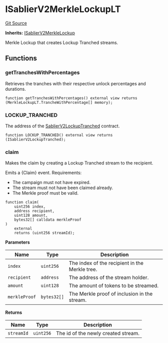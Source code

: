 # ISablierV2MerkleLockupLT

[Git Source](https://github.com/sablier-labs/v2-periphery/blob/a3131838ec731b38b1e2e03735fba874ab66f5e2/src/interfaces/ISablierV2MerkleLockupLT.sol)

**Inherits:**
[ISablierV2MerkleLockup](/docs/contracts/v2/reference/periphery/interfaces/interface.ISablierV2MerkleLockup.md)

Merkle Lockup that creates Lockup Tranched streams.

## Functions

### getTranchesWithPercentages

Retrieves the tranches with their respective unlock percentages and durations.

```solidity
function getTranchesWithPercentages() external view returns (MerkleLockupLT.TrancheWithPercentage[] memory);
```

### LOCKUP_TRANCHED

The address of the [SablierV2LockupTranched](docs/contracts/v2/reference/core/contract.SablierV2LockupTranched.md)
contract.

```solidity
function LOCKUP_TRANCHED() external view returns (ISablierV2LockupTranched);
```

### claim

Makes the claim by creating a Lockup Tranched stream to the recipient.

Emits a {Claim} event. Requirements:

- The campaign must not have expired.
- The stream must not have been claimed already.
- The Merkle proof must be valid.

```solidity
function claim(
    uint256 index,
    address recipient,
    uint128 amount,
    bytes32[] calldata merkleProof
)
    external
    returns (uint256 streamId);
```

**Parameters**

| Name          | Type        | Description                                    |
| ------------- | ----------- | ---------------------------------------------- |
| `index`       | `uint256`   | The index of the recipient in the Merkle tree. |
| `recipient`   | `address`   | The address of the stream holder.              |
| `amount`      | `uint128`   | The amount of tokens to be streamed.           |
| `merkleProof` | `bytes32[]` | The Merkle proof of inclusion in the stream.   |

**Returns**

| Name       | Type      | Description                         |
| ---------- | --------- | ----------------------------------- |
| `streamId` | `uint256` | The id of the newly created stream. |
